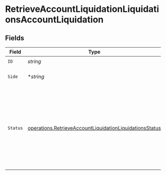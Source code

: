 # RetrieveAccountLiquidationLiquidationsAccountLiquidation


## Fields

| Field                                                                                                                              | Type                                                                                                                               | Required                                                                                                                           | Description                                                                                                                        |
| ---------------------------------------------------------------------------------------------------------------------------------- | ---------------------------------------------------------------------------------------------------------------------------------- | ---------------------------------------------------------------------------------------------------------------------------------- | ---------------------------------------------------------------------------------------------------------------------------------- |
| `ID`                                                                                                                               | *string*                                                                                                                           | :heavy_check_mark:                                                                                                                 | N/A                                                                                                                                |
| `Side`                                                                                                                             | **string*                                                                                                                          | :heavy_minus_sign:                                                                                                                 | Side of the order.<br/>* SELL -                                                                                                    |
| `Status`                                                                                                                           | [operations.RetrieveAccountLiquidationLiquidationsStatus](../../models/operations/retrieveaccountliquidationliquidationsstatus.md) | :heavy_check_mark:                                                                                                                 | Execution status of the Account liquidation order.<br/>* NEW - <br/>* PROCESSING - <br/>* FILLED - <br/>* CANCELLED -              |
